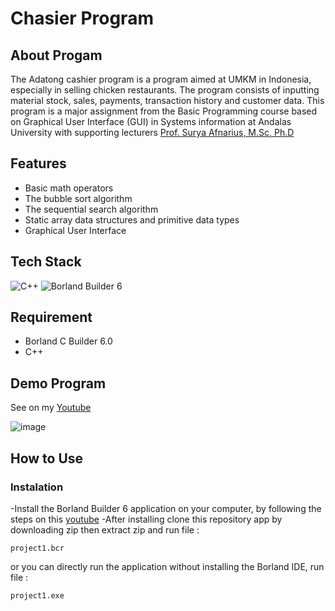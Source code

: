 # Chasier Program

## About Progam
The Adatong cashier program is a program aimed at UMKM in Indonesia,
especially in selling chicken restaurants. The program consists of inputting material stock, sales, payments,
transaction history and customer data. This program is a major assignment from the Basic Programming course based on Graphical User Interface (GUI) in Systems information 
at Andalas University with supporting lecturers [Prof. Surya Afnarius, M.Sc, Ph.D](https://www.linkedin.com/in/surya-afnarius-19465120/)


## Features
- Basic math operators
- The bubble sort algorithm
- The sequential search algorithm
- Static array data structures and primitive data types
- Graphical User Interface

## Tech Stack
![C++](https://img.shields.io/badge/c++-%2300599C.svg?style=for-the-badge&logo=c%2B%2B&logoColor=white) 
![Borland Builder 6](https://img.shields.io/badge/Borland-C++-%2300599C.svg?style=for-the-badge&logo=Borland6%2B%2B&logoColor=white)

## Requirement
- Borland C Builder 6.0 
- C++

## Demo Program
See on my [Youtube](https://www.youtube.com/watch?v=8Vwq3ueC_Bg&t=1774s)



![image](https://github.com/Ryukatsu/Program-Kasir-Restoran-Ayam/blob/7c69b970bd1eb21bff18cddfd5b980664095452c/tugas%20besar%20GUI.jpg)

## How to Use
### Instalation
-Install the Borland Builder 6 application on your computer, by following the steps on this  [youtube](https://www.youtube.com/watch?v=_NW6LbbGVfc) 
-After installing clone this repository app by downloading zip then extract zip and run file :
```
project1.bcr
```
or you can directly run the application without installing the Borland IDE, run file :
```
project1.exe
```





